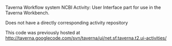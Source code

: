 Taverna Workflow system NCBI Activity: User Interface part for use in the Taverna Workbench.

Does not have a directly corresponding activity repository

This code was previously hosted at http://taverna.googlecode.com/svn/taverna/ui/net.sf.taverna.t2.ui-activities/